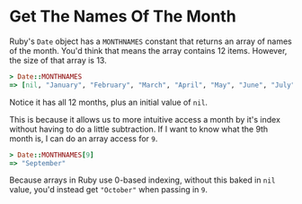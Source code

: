 # Get The Names Of The Month

Ruby's `Date` object has a `MONTHNAMES` constant that returns an array of names
of the month. You'd think that means the array contains 12 items. However, the
size of that array is 13.

```ruby
> Date::MONTHNAMES
=> [nil, "January", "February", "March", "April", "May", "June", "July", "August", "September", "October", "November", "December"]
```

Notice it has all 12 months, plus an initial value of `nil`.

This is because it allows us to more intuitive access a month by it's index
without having to do a little subtraction. If I want to know what the 9th month
is, I can do an array access for `9`.

```ruby
> Date::MONTHNAMES[9]
=> "September"
```

Because arrays in Ruby use 0-based indexing, without this baked in `nil` value,
you'd instead get `"October"` when passing in `9`.
